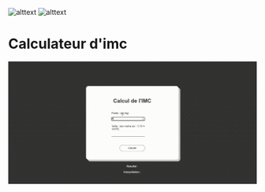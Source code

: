 ![alttext](https://img.shields.io/badge/JS-green?style=flat&logo=javascript)
![alttext](https://img.shields.io/badge/project-open%20source-BrightGreen)
# Calculateur d'imc
![Result](result.gif)
